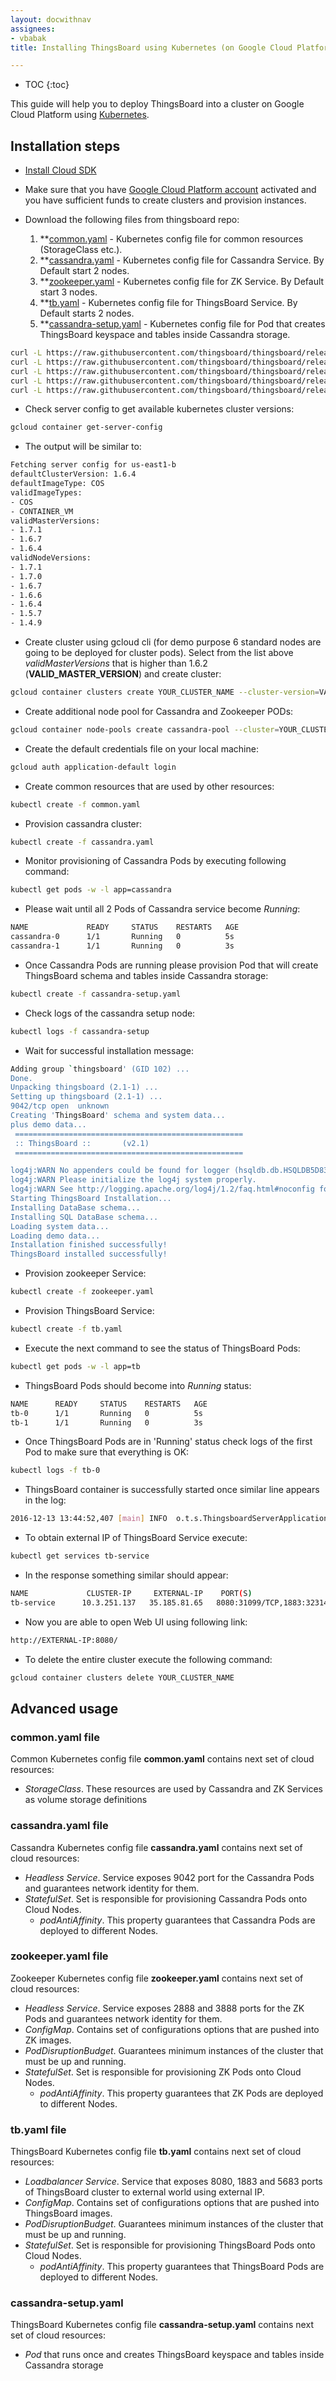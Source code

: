 ```yaml
---
layout: docwithnav
assignees:
- vbabak
title: Installing ThingsBoard using Kubernetes (on Google Cloud Platform)

---
```


* TOC
{:toc}

This guide will help you to deploy ThingsBoard into a cluster on Google Cloud Platform using [Kubernetes](https://kubernetes.io/).

## Installation steps

- [Install Cloud SDK](https://cloud.google.com/sdk/#Quick_Start)

- Make sure that you have [Google Cloud Platform account](https://console.cloud.google.com/) activated and you have sufficient funds to create clusters and provision instances.

- Download the following files from thingsboard repo:
    1. **[common.yaml](https://raw.githubusercontent.com/thingsboard/thingsboard/release-2.0/docker/k8s/common.yaml) - Kubernetes config file for common resources (StorageClass etc.).
    1. **[cassandra.yaml](https://raw.githubusercontent.com/thingsboard/thingsboard/release-2.0/docker/k8s/cassandra.yaml) - Kubernetes config file for Cassandra Service. By Default start 2 nodes.
    1. **[zookeeper.yaml](https://raw.githubusercontent.com/thingsboard/thingsboard/release-2.0/docker/k8s/zookeeper.yaml) - Kubernetes config file for ZK Service. By Default start 3 nodes.
    1. **[tb.yaml](https://raw.githubusercontent.com/thingsboard/thingsboard/release-2.0/docker/k8s/tb.yaml) - Kubernetes config file for ThingsBoard Service. By Default starts 2 nodes.
    1. **[cassandra-setup.yaml](https://raw.githubusercontent.com/thingsboard/thingsboard/release-2.0/docker/k8s/cassandra-setup.yaml) - Kubernetes config file for Pod that creates ThingsBoard keyspace and tables inside Cassandra storage.
      
```bash
curl -L https://raw.githubusercontent.com/thingsboard/thingsboard/release-2.0/docker/k8s/common.yaml > common.yaml
curl -L https://raw.githubusercontent.com/thingsboard/thingsboard/release-2.0/docker/k8s/cassandra.yaml > cassandra.yaml
curl -L https://raw.githubusercontent.com/thingsboard/thingsboard/release-2.0/docker/k8s/zookeeper.yaml > zookeeper.yaml
curl -L https://raw.githubusercontent.com/thingsboard/thingsboard/release-2.0/docker/k8s/tb.yaml > tb.yaml
curl -L https://raw.githubusercontent.com/thingsboard/thingsboard/release-2.0/docker/k8s/cassandra-setup.yaml > cassandra-setup.yaml
```

- Check server config to get available kubernetes cluster versions:

```bash
gcloud container get-server-config
```

- The output will be similar to: 

```bash
Fetching server config for us-east1-b
defaultClusterVersion: 1.6.4
defaultImageType: COS
validImageTypes:
- COS
- CONTAINER_VM
validMasterVersions:
- 1.7.1
- 1.6.7
- 1.6.4
validNodeVersions:
- 1.7.1
- 1.7.0
- 1.6.7
- 1.6.6
- 1.6.4
- 1.5.7
- 1.4.9

```

- Create cluster using gcloud cli (for demo purpose 6 standard nodes are going to be deployed for cluster pods).
Select from the list above *validMasterVersions* that is higher than 1.6.2 (**VALID_MASTER_VERSION**) and create cluster:

```bash
gcloud container clusters create YOUR_CLUSTER_NAME --cluster-version=VALID_MASTER_VERSION --node-labels=machinetype=tb --num-nodes=2
```

- Create additional node pool for Cassandra and Zookeeper PODs:

```bash
gcloud container node-pools create cassandra-pool --cluster=YOUR_CLUSTER_NAME --node-labels=machinetype=other --num-nodes=3 --disk-size=10
```

- Create the default credentials file on your local machine:

```bash
gcloud auth application-default login
```

- Create common resources that are used by other resources:

```bash
kubectl create -f common.yaml
```

- Provision cassandra cluster:

```bash
kubectl create -f cassandra.yaml
```

- Monitor provisioning of Cassandra Pods by executing following command:

```bash
kubectl get pods -w -l app=cassandra
```

- Please wait until all 2 Pods of Cassandra service become *Running*:

```bash
NAME             READY     STATUS    RESTARTS   AGE
cassandra-0      1/1       Running   0          5s
cassandra-1      1/1       Running   0          3s
```

- Once Cassandra Pods are running please provision Pod that will create ThingsBoard schema and tables inside Cassandra storage:

```bash
kubectl create -f cassandra-setup.yaml
```

- Check logs of the cassandra setup node:

```bash
kubectl logs -f cassandra-setup
```

- Wait for successful installation message: 

```bash
Adding group `thingsboard' (GID 102) ...
Done.
Unpacking thingsboard (2.1-1) ...
Setting up thingsboard (2.1-1) ...
9042/tcp open  unknown
Creating 'ThingsBoard' schema and system data...
plus demo data...
 ===================================================
 :: ThingsBoard ::       (v2.1)
 ===================================================

log4j:WARN No appenders could be found for logger (hsqldb.db.HSQLDB5D8345905E.ENGINE).
log4j:WARN Please initialize the log4j system properly.
log4j:WARN See http://logging.apache.org/log4j/1.2/faq.html#noconfig for more info.
Starting ThingsBoard Installation...
Installing DataBase schema...
Installing SQL DataBase schema...
Loading system data...
Loading demo data...
Installation finished successfully!
ThingsBoard installed successfully!
```

- Provision zookeeper Service:

```bash
kubectl create -f zookeeper.yaml
```

- Provision ThingsBoard Service:

```bash
kubectl create -f tb.yaml
```

- Execute the next command to see the status of ThingsBoard Pods:

```bash
kubectl get pods -w -l app=tb
```

- ThingsBoard Pods should become into *Running* status:

```bash
NAME      READY     STATUS    RESTARTS   AGE
tb-0      1/1       Running   0          5s
tb-1      1/1       Running   0          3s
```

- Once ThingsBoard Pods are in 'Running' status check logs of the first Pod to make sure that everything is OK:

```bash
kubectl logs -f tb-0
```

- ThingsBoard container is successfully started once similar line appears in the log:

```bash
2016-12-13 13:44:52,407 [main] INFO  o.t.s.ThingsboardServerApplication - Started ThingsboardServerApplication in 113.64 seconds (JVM running for 118.624)
```

- To obtain external IP of ThingsBoard Service execute:

```bash
kubectl get services tb-service
```

- In the response something similar should appear:

```bash
NAME             CLUSTER-IP     EXTERNAL-IP    PORT(S)                                        AGE
tb-service      10.3.251.137   35.185.81.65   8080:31099/TCP,1883:32314/TCP,5683:30062/TCP   1m
```

- Now you are able to open Web UI using following link:
   
```bash
http://EXTERNAL-IP:8080/
```

- To delete the entire cluster execute the following command:

```bash
gcloud container clusters delete YOUR_CLUSTER_NAME
```

## Advanced usage

### common.yaml file

Common Kubernetes config file **common.yaml** contains next set of cloud resources:
 - *StorageClass*. These resources are used by Cassandra and ZK Services as volume storage definitions
 
### cassandra.yaml file

Cassandra Kubernetes config file **cassandra.yaml** contains next set of cloud resources:

- *Headless Service*. Service exposes 9042 port for the Cassandra Pods and guarantees network identity for them.
- *StatefulSet*. Set is responsible for provisioning Cassandra Pods onto Cloud Nodes.
  - *podAntiAffinity*. This property guarantees that Cassandra Pods are deployed to different Nodes.

### zookeeper.yaml file

Zookeeper Kubernetes config file **zookeeper.yaml** contains next set of cloud resources:

- *Headless Service*. Service exposes 2888 and 3888 ports for the ZK Pods and guarantees network identity for them.
- *ConfigMap*. Contains set of configurations options that are pushed into ZK images.
- *PodDisruptionBudget*. Guarantees minimum instances of the cluster that must be up and running.
- *StatefulSet*. Set is responsible for provisioning ZK Pods onto Cloud Nodes.
  - *podAntiAffinity*. This property guarantees that ZK Pods are deployed to different Nodes.

### tb.yaml file

ThingsBoard Kubernetes config file **tb.yaml** contains next set of cloud resources:

- *Loadbalancer Service*. Service that exposes 8080, 1883 and 5683 ports of ThingsBoard cluster to external world using external IP.
- *ConfigMap*. Contains set of configurations options that are pushed into ThingsBoard images.
- *PodDisruptionBudget*. Guarantees minimum instances of the cluster that must be up and running.
- *StatefulSet*. Set is responsible for provisioning ThingsBoard Pods onto Cloud Nodes.
  - *podAntiAffinity*. This property guarantees that ThingsBoard Pods are deployed to different Nodes.

### cassandra-setup.yaml

ThingsBoard Kubernetes config file **cassandra-setup.yaml** contains next set of cloud resources:

- *Pod* that runs once and creates ThingsBoard keyspace and tables inside Cassandra storage